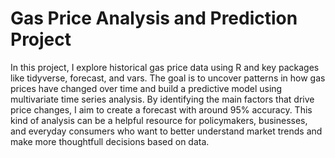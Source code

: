 # Gas Price Analysis and Prediction Project
In this project, I explore historical gas price data using R and key packages like tidyverse, forecast, and vars. The goal is to uncover patterns in how gas prices have changed over time and build a predictive model using multivariate time series analysis. By identifying the main factors that drive price changes, I aim to create a forecast with around 95% accuracy. This kind of analysis can be a helpful resource for policymakers, businesses, and everyday consumers who want to better understand market trends and make more thoughtfull decisions based on data.
